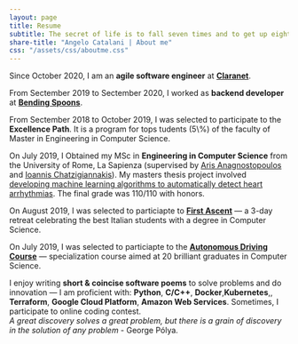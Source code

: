 ```yaml
---
layout: page
title: Resume
subtitle: The secret of life is to fall seven times and to get up eight times - Paulo Coelho
share-title: "Angelo Catalani | About me"
css: "/assets/css/aboutme.css"
---
```


<div id="aboutme-section">

<p class="about-text">
<span class="fa fa-briefcase about-icon"></span>
Since October 2020, I am an <strong>agile software engineer</strong> at <a href="https://www.claranet.it/"><strong>Claranet</strong></a>.
</p>

<p class="about-text">
<span class="fa fa-briefcase about-icon"></span>
From Sectember 2019 to Sectember 2020, I worked as <strong>backend developer</strong> at <a href="https://www.bendingspoons.com/"><strong>Bending Spoons</strong></a>.
</p>

<p class="about-text">
<span class="fa fa-briefcase about-icon"></span>
From Sectember 2018 to October 2019, I was selected to participate to the <strong>Excellence Path</strong>. It is a program for tops tudents (5\%) of the faculty of Master in Engineering in Computer Science.
</p>

<p class="about-text">
<span class="fa fa-graduation-cap about-icon"></span>
On July 2019, I Obtained my MSc in <strong>Engineering in Computer Science</strong> from the University of Rome, La Sapienza (supervised by 
<a href="http://aris.me/" target="_blank">Aris Anagnostopoulos</a> and <a href="http://ichatz.me/" target="_blank">Ioannis Chatzigiannakis</a>). My masters thesis project involved
<a href="https://drive.google.com/file/d/1jZq8E1ZJkLabFedIG-wtL8IzepZdELkJ/view" target="_blank">developing machine learning algorithms to automatically detect heart arrhythmias</a>.
The final grade was 110/110 with honors.
</p>

<p class="about-text">
<span class="fa fa-graduation-cap about-icon"></span>
On August 2019, I was selected to particiapte to <a href="https://italy.firstascent.io/"><strong>First Ascent</strong></a> &mdash; a 3-day retreat celebrating the best Italian students with a degree in Computer Science.
</p>

<p class="about-text">
<span class="fa fa-graduation-cap about-icon"></span>
On July 2019, I was selected to particiapte to the <a href="https://drive.google.com/file/d/18Lgu3-nhTgSDFdut5Ak7EkEtru5AB38I/view"><strong>Autonomous Driving Course</strong></a> &mdash;  specialization course aimed at 20 brilliant graduates in Computer Science.
</p>


<p class="about-text">
<span class="fa fa-code about-icon"></span>
I enjoy writing <strong>short & coincise software poems</strong> to solve problems and do innovation &mdash;
I am proficient with: <b>Python</b>, <b>C/C++</b>, <b>Docker</b>,<b>Kubernetes</b>,, <b>Terraform</b>, <b>Google Cloud Platform</b>, <b> Amazon Web Services</b>.
Sometimes, I participate to online coding contest.<br>
<i>A great discovery solves a great problem, but there is a grain of discovery in the solution of any problem</i>
- George Pólya. 
</p>
</div>